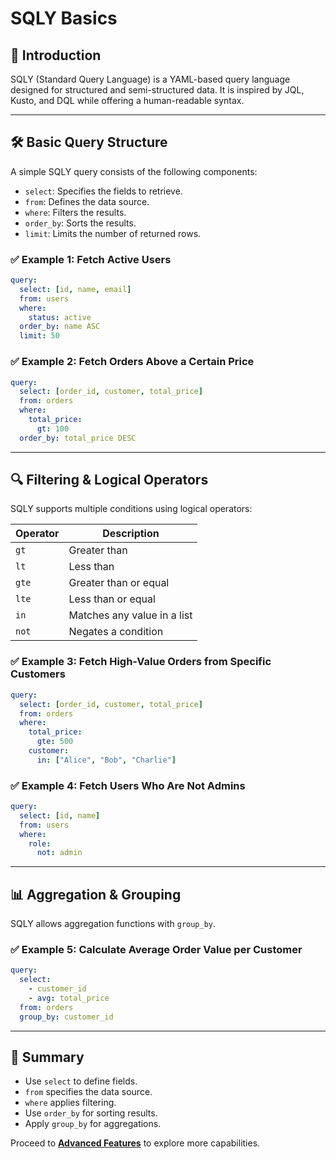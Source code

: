 # SQLY Basics

## 📖 Introduction

SQLY (Standard Query Language) is a YAML-based query language designed for structured and semi-structured data. It is inspired by JQL, Kusto, and DQL while offering a human-readable syntax.

---

## 🛠 Basic Query Structure

A simple SQLY query consists of the following components:

- `select`: Specifies the fields to retrieve.
- `from`: Defines the data source.
- `where`: Filters the results.
- `order_by`: Sorts the results.
- `limit`: Limits the number of returned rows.

### ✅ Example 1: Fetch Active Users

```yaml
query:
  select: [id, name, email]
  from: users
  where:
    status: active
  order_by: name ASC
  limit: 50
```

### ✅ Example 2: Fetch Orders Above a Certain Price

```yaml
query:
  select: [order_id, customer, total_price]
  from: orders
  where:
    total_price:
      gt: 100
  order_by: total_price DESC
```

---

## 🔍 Filtering & Logical Operators

SQLY supports multiple conditions using logical operators:

| Operator | Description |
|----------|------------|
| `gt` | Greater than |
| `lt` | Less than |
| `gte` | Greater than or equal |
| `lte` | Less than or equal |
| `in` | Matches any value in a list |
| `not` | Negates a condition |

### ✅ Example 3: Fetch High-Value Orders from Specific Customers

```yaml
query:
  select: [order_id, customer, total_price]
  from: orders
  where:
    total_price:
      gte: 500
    customer:
      in: ["Alice", "Bob", "Charlie"]
```

### ✅ Example 4: Fetch Users Who Are Not Admins

```yaml
query:
  select: [id, name]
  from: users
  where:
    role:
      not: admin
```

---

## 📊 Aggregation & Grouping

SQLY allows aggregation functions with `group_by`.

### ✅ Example 5: Calculate Average Order Value per Customer

```yaml
query:
  select:
    - customer_id
    - avg: total_price
  from: orders
  group_by: customer_id
```

---

## 📌 Summary

- Use `select` to define fields.
- `from` specifies the data source.
- `where` applies filtering.
- Use `order_by` for sorting results.
- Apply `group_by` for aggregations.

Proceed to **[Advanced Features](advanced_features.md)** to explore more capabilities.
